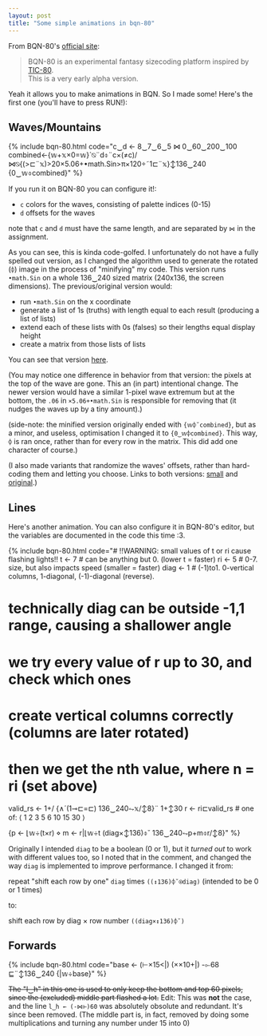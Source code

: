 ```yaml
---
layout: post
title: "Some simple animations in bqn-80"
---
```


From BQN-80's [official site](https://dancek.github.io/bqn-80/):
> BQN-80 is an experimental fantasy sizecoding platform inspired by [TIC-80](https://tic80.com/). \
> This is a very early alpha version. 

Yeah it allows you to make animations in BQN. So I made some!
Here's the first one (you'll have to press RUN!):

## Waves/Mountains

{% include bqn-80.html code="c‿d ← 8‿7‿6‿5 ⋈ 0‿60‿200‿100
combined←{𝕨+𝕩×0=𝕨}´⍉¨d⌽¨c×(≠c)/⋈⍉{(>⊏¨𝕩)>20×5.06+•math.Sin>π×120÷˜1⊏¨𝕩}↕136‿240
{0‿𝕨⌽combined}" %}

If you run it on BQN-80 <!-- editor mention ---> you can configure it!:

- `c` colors for the waves, consisting of palette indices (0-15)
- `d` offsets for the waves

note that `c` and `d` must have the same length, and are separated by `⋈` in the assignment.

As you can see, this is kinda code-golfed.
I unfortunately do not have a fully spelled out version, as I changed the algorithm used to generate the rotated (`⌽`) image in the process of "minifying" my code.
This version runs `•math.Sin` on a whole 136‿240 sized matrix (240x136, the screen dimensions). The previous/original version would:

- run `•math.Sin` on the x coordinate
- generate a list of 1s (truths) with length equal to each result (producing a list of lists)
- extend each of these lists with 0s (falses) so their lengths equal display height
- create a matrix from those lists of lists

You can see that version [here](https://dancek.github.io/bqn-80/#c=YyDihpAgOOKAvzfigL824oC/NQpkIOKGkCAw4oC/NjDigL8yMDDigL8xMDAKd2F2ZSDihpAg4oyKKDIww5cyK+KAom1hdGguU2luIM+Aw5cxMjDDt8uc4oaVMjQwKQpEcmF3V2F2ZSDihpAge+KNiT4o4p+oMeKfqeKKuCgvy5wpwqjwnZWpKSDCq8KoIDzLmOKNiTEzNuKAvyjiiaDwnZWpKeKlijB9CmN3YXZlcyDihpAgY8OXKOKJoGMpL+KLiCDijYlEcmF3V2F2ZSB3YXZlCmNvbWJpbmVkIOKGkCB78J2VqCvwnZWpw5cwPfCdlah9wrQg4o2JwqggKGQpIOKMvcKoIGN3YXZlcwp78J2VqCDijL3LmCBjb21iaW5lZH0=).

(You may notice one difference in behavior from that version: the pixels at the top of the wave are gone.
This an (in part) intentional change.
The newer version would have a similar 1-pixel wave extremum but at the bottom, the `.06` in `×5.06+•math.Sin` is responsible for removing that (it nudges the waves up by a tiny amount).)

(side-note: the minified version originally ended with `{𝕨⌽˘combined}`, but as a minor, and useless, optimisation I changed it to `{0‿𝕨⌽combined}`. This way, `⌽` is ran once, rather than for every row in the matrix.
This did add one character of course.)

(I also made variants that randomize the waves' offsets, rather than hard-coding them and letting you choose. Links to both versions: [small](https://dancek.github.io/bqn-80/#c=Y+KGkDjigL834oC/NuKAvzUKZOKGkCjiiaBjKeKAonJhbmQuUmFuZ2UgMjQwCmNvbWJpbmVk4oaQe/Cdlagr8J2VqcOXMD3wnZWofcK04o2Jwqhk4oy9wqhjw5co4omgYykv4ouI4o2Jeyg+4oqPwqjwnZWpKT4yMMOXNS4wNivigKJtYXRoLlNpbj7PgMOXMTIww7fLnDHiio/CqPCdlal94oaVMTM24oC/MjQwCnsw4oC/8J2VqOKMvWNvbWJpbmVkfQ==) and [original](https://dancek.github.io/bqn-80/#c=YyDihpAgOOKAvzfigL824oC/NQpkIOKGkCAo4omgYykg4oCicmFuZC5SYW5nZSAyNDAKd2F2ZSDihpAg4oyKKDIww5cyK+KAom1hdGguU2luIM+Aw5cxMjDDt8uc4oaVMjQwKQpEcmF3V2F2ZSDihpAge+KNiT4o4p+oMeKfqeKKuCgvy5wpwqjwnZWpKSDCq8KoIDzLmOKNiTEzNuKAvyjiiaDwnZWpKeKlijB9CmN3YXZlcyDihpAgY8OXKOKJoGMpL+KLiCDijYlEcmF3V2F2ZSB3YXZlCmNvbWJpbmVkIOKGkCB78J2VqCvwnZWpw5cwPfCdlah9wrQg4o2JwqggKGQpIOKMvcKoIGN3YXZlcwp78J2VqCDijL3LmCBjb21iaW5lZH0=).)

<!-- writeup more here -->

## Lines

Here's another animation.
You can also configure it in BQN-80's editor, <!-- editor mention --> but the variables are documented in the code this time :3.

{% include bqn-80.html code="# !!WARNING: small values of t or ri cause flashing lights!!
t ← 7 # can be anything but 0. (lower t = faster)
ri ← 5 # 0-7. size, but also impacts speed (smaller = faster)
diag ← 1 # (-1)to1. 0-vertical columns, 1-diagonal, (-1)-diagonal (reverse).
# technically diag can be outside -1,1 range, causing a shallower angle

# we try every value of r up to 30, and check which ones
# create vertical columns correctly (columns are later rotated)
# then we get the nth value, where n = ri (set above)
valid_rs ← 1+/ {∧´(1⊸⊏=⊏) 136‿240⥊𝕩/↕8}¨ 1+↕30
r ← ri⊏valid_rs # one of: ⟨ 1 2 3 5 6 10 15 30 ⟩

{p ← ⌊𝕨÷(t×r) ⋄ m ← r|⌊𝕨÷t
(diag×↕136)⌽˘ 136‿240⥊p+m⌽r/↕8}" %}

Originally I intended `diag` to be a boolean (0 or 1), but it *turned out* to work with different values too, so I noted that in the comment, and changed the way `diag` is implemented to improve performance. I changed it from:

  repeat "shift each row by one" `diag` times `((↕136)⌽˘⍟diag)`
  (intended to be 0 or 1 times)
 
to:

  shift each row by diag × row number `((diag×↕136)⌽˘)`

## Forwards

{% include bqn-80.html code="base ← (⊢×15<|) (××10+|) -⟜68 ⊑¨↕136‿240
{|𝕨÷base}" %}

~~The "l‿h" in this one is used to only keep the bottom and top 60 pixels, since the (excluded) middle part flashed a lot.~~ Edit: This was **not** the case, and the line `l‿h ← (-⋈⊢)60` was absolutely obsolute and redundant. It's since been removed. (The middle part is, in fact, removed by doing some multiplications and turning any number under 15 into 0)

<script src="assets/bqn-80-embed/bqn.js"></script>
<script src="assets/bqn-80-embed/bqn-80.js"></script>